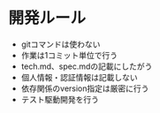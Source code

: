 # 開発ルール

- gitコマンドは使わない
- 作業は1コミット単位で行う
- tech.md、spec.mdの記載にしたがう
- 個人情報・認証情報は記載しない
- 依存関係のversion指定は厳密に行う
- テスト駆動開発を行う